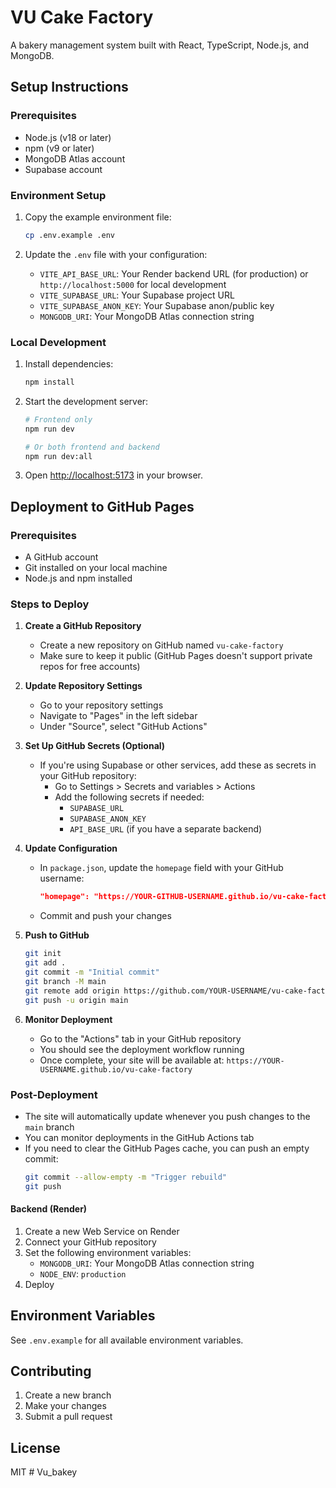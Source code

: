 # VU Cake Factory

A bakery management system built with React, TypeScript, Node.js, and MongoDB.

## Setup Instructions

### Prerequisites
- Node.js (v18 or later)
- npm (v9 or later)
- MongoDB Atlas account
- Supabase account

### Environment Setup

1. Copy the example environment file:
   ```bash
   cp .env.example .env
   ```

2. Update the `.env` file with your configuration:
   - `VITE_API_BASE_URL`: Your Render backend URL (for production) or `http://localhost:5000` for local development
   - `VITE_SUPABASE_URL`: Your Supabase project URL
   - `VITE_SUPABASE_ANON_KEY`: Your Supabase anon/public key
   - `MONGODB_URI`: Your MongoDB Atlas connection string

### Local Development

1. Install dependencies:
   ```bash
   npm install
   ```

2. Start the development server:
   ```bash
   # Frontend only
   npm run dev

   # Or both frontend and backend
   npm run dev:all
   ```

3. Open [http://localhost:5173](http://localhost:5173) in your browser.

## Deployment to GitHub Pages

### Prerequisites
- A GitHub account
- Git installed on your local machine
- Node.js and npm installed

### Steps to Deploy

1. **Create a GitHub Repository**
   - Create a new repository on GitHub named `vu-cake-factory`
   - Make sure to keep it public (GitHub Pages doesn't support private repos for free accounts)

2. **Update Repository Settings**
   - Go to your repository settings
   - Navigate to "Pages" in the left sidebar
   - Under "Source", select "GitHub Actions"

3. **Set Up GitHub Secrets (Optional)**
   - If you're using Supabase or other services, add these as secrets in your GitHub repository:
     - Go to Settings > Secrets and variables > Actions
     - Add the following secrets if needed:
       - `SUPABASE_URL`
       - `SUPABASE_ANON_KEY`
       - `API_BASE_URL` (if you have a separate backend)

4. **Update Configuration**
   - In `package.json`, update the `homepage` field with your GitHub username:
     ```json
     "homepage": "https://YOUR-GITHUB-USERNAME.github.io/vu-cake-factory"
     ```
   - Commit and push your changes

5. **Push to GitHub**
   ```bash
   git init
   git add .
   git commit -m "Initial commit"
   git branch -M main
   git remote add origin https://github.com/YOUR-USERNAME/vu-cake-factory.git
   git push -u origin main
   ```

6. **Monitor Deployment**
   - Go to the "Actions" tab in your GitHub repository
   - You should see the deployment workflow running
   - Once complete, your site will be available at:
     `https://YOUR-USERNAME.github.io/vu-cake-factory`

### Post-Deployment
- The site will automatically update whenever you push changes to the `main` branch
- You can monitor deployments in the GitHub Actions tab
- If you need to clear the GitHub Pages cache, you can push an empty commit:
  ```bash
  git commit --allow-empty -m "Trigger rebuild"
  git push
  ```

#### Backend (Render)
1. Create a new Web Service on Render
2. Connect your GitHub repository
3. Set the following environment variables:
   - `MONGODB_URI`: Your MongoDB Atlas connection string
   - `NODE_ENV`: `production`
4. Deploy

## Environment Variables

See `.env.example` for all available environment variables.

## Contributing

1. Create a new branch
2. Make your changes
3. Submit a pull request

## License

MIT
#   V u _ b a k e y  
 